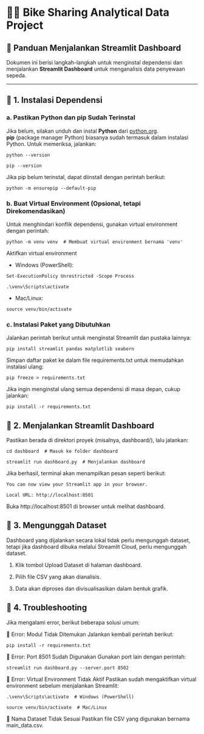 # 🚴‍♂️ Bike Sharing Analytical Data Project

## 🚀 Panduan Menjalankan Streamlit Dashboard  
Dokumen ini berisi langkah-langkah untuk menginstal dependensi dan menjalankan **Streamlit Dashboard** untuk menganalisis data penyewaan sepeda.  

---

## 📌 1. Instalasi Dependensi  

### **a. Pastikan Python dan pip Sudah Terinstal**  
Jika belum, silakan unduh dan instal **Python** dari [python.org](https://www.python.org/).  
**pip** (package manager Python) biasanya sudah termasuk dalam instalasi Python. Untuk memeriksa, jalankan:  

`
python --version
`

`
pip --version
`

Jika pip belum terinstal, dapat diinstall dengan perintah berikut:

`
python -m ensurepip --default-pip
`

### b. Buat Virtual Environment (Opsional, tetapi Direkomendasikan)
Untuk menghindari konflik dependensi, gunakan virtual environment dengan perintah:

`
python -m venv venv  # Membuat virtual environment bernama 'venv'
`

Aktifkan virtual environment

- Windows (PowerShell):

`
Set-ExecutionPolicy Unrestricted -Scope Process
`

`
.\venv\Scripts\activate
`

- Mac/Linux:

`
source venv/bin/activate
`

### c. Instalasi Paket yang Dibutuhkan
Jalankan perintah berikut untuk menginstal Streamlit dan pustaka lainnya:

`
pip install streamlit pandas matplotlib seaborn
`

Simpan daftar paket ke dalam file requirements.txt untuk memudahkan instalasi ulang:

`
pip freeze > requirements.txt
`

Jika ingin menginstal ulang semua dependensi di masa depan, cukup jalankan:

`
pip install -r requirements.txt
`

## 📌 2. Menjalankan Streamlit Dashboard
Pastikan berada di direktori proyek (misalnya, dashboard/), lalu jalankan:

`
cd dashboard  # Masuk ke folder dashboard
`

`
streamlit run dashboard.py  # Menjalankan dashboard
`

Jika berhasil, terminal akan menampilkan pesan seperti berikut:

`
You can now view your Streamlit app in your browser.
`

`
Local URL: http://localhost:8501
`

Buka http://localhost:8501 di browser untuk melihat dashboard.

## 📌 3. Mengunggah Dataset
Dashboard yang dijalankan secara lokal tidak perlu mengunggah dataset, tetapi jika dashboard dibuka melalui Streamlit Cloud, perlu mengunggah dataset.

1) Klik tombol Upload Dataset di halaman dashboard.

2) Pilih file CSV yang akan dianalisis.

3) Data akan diproses dan divisualisasikan dalam bentuk grafik.

## 📌 4. Troubleshooting
Jika mengalami error, berikut beberapa solusi umum:

🔹 Error: Modul Tidak Ditemukan
Jalankan kembali perintah berikut:

`
pip install -r requirements.txt
`

🔹 Error: Port 8501 Sudah Digunakan
Gunakan port lain dengan perintah:

`
streamlit run dashboard.py --server.port 8502
`

🔹 Error: Virtual Environment Tidak Aktif
Pastikan sudah mengaktifkan virtual environment sebelum menjalankan Streamlit:

`
.\venv\Scripts\activate  # Windows (PowerShell)
`

`
source venv/bin/activate  # Mac/Linux
`

🔹 Nama Dataset Tidak Sesuai
Pastikan file CSV yang digunakan bernama main_data.csv.
